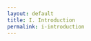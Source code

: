 ```yaml
---
layout: default
title: I. Introduction
permalink: i-introduction
---
```

<!-- Add an essay or interpretive material below this line,
using HTML or markdown.  Do not modify this file above this line -->
